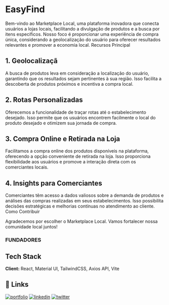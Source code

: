# EasyFind 


Bem-vindo ao Marketplace Local, uma plataforma inovadora que conecta usuários a lojas locais, facilitando a divulgação de produtos e a busca por itens específicos. Nosso foco é proporcionar uma experiência de compra única, considerando a geolocalização do usuário para oferecer resultados relevantes e promover a economia local.
Recursos Principal

## 1. Geolocalizaçã


A busca de produtos leva em consideração a localização do usuário, garantindo que os resultados sejam pertinentes à sua região. Isso facilita a descoberta de produtos próximos e incentiva a compra local.
## 2. Rotas Personalizadas

Oferecemos a funcionalidade de traçar rotas até o estabelecimento desejado. Isso permite que os usuários encontrem facilmente o local do produto desejado e otimizem sua jornada de compra.
## 3. Compra Online e Retirada na Loja

Facilitamos a compra online dos produtos disponíveis na plataforma, oferecendo a opção conveniente de retirada na loja. Isso proporciona flexibilidade aos usuários e promove a interação direta com os comerciantes locais.
## 4. Insights para Comerciantes

Comerciantes têm acesso a dados valiosos sobre a demanda de produtos e análises das compras realizadas em seus estabelecimentos. Isso possibilita decisões estratégicas e melhorias contínuas no atendimento ao cliente.
Como Contribuir


Agradecemos por escolher o Marketplace Local. Vamos fortalecer nossa comunidade local juntos!


### FUNDADORES

## Tech Stack

**Client:** React, Material UI, TailwindCSS, Axios API, Vite


## 🔗 Links
[![portfolio](https://img.shields.io/badge/my_portfolio-000?style=for-the-badge&logo=ko-fi&logoColor=white)](https://katherineoelsner.com/)
[![linkedin](https://img.shields.io/badge/linkedin-0A66C2?style=for-the-badge&logo=linkedin&logoColor=white)](https://www.linkedin.com/)
[![twitter](https://img.shields.io/badge/twitter-1DA1F2?style=for-the-badge&logo=twitter&logoColor=white)](https://twitter.com/)

